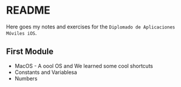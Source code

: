 # README

Here goes my notes and exercises for the `Diplomado de Aplicaciones Móviles iOS`. 

## First Module
- MacOS - A oool OS and We learned some cool shortcuts
- Constants and Variablesa
- Numbers
